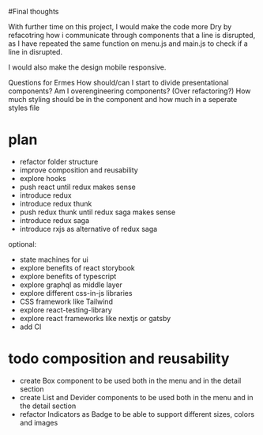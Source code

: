 #Final thoughts

With further time on this project, I would make the code more Dry by refacotring how i communicate through components that a line is disrupted, as I have repeated the same function on menu.js and main.js to check if a line in disrupted.

I would also make the design mobile responsive. 



Questions for Ermes
How should/can I start to divide presentational components? 
Am I overengineering components? (Over refactoring?)
How much styling should be in the component and how much in a seperate styles file

# plan

- refactor folder structure
- improve composition and reusability
- explore hooks
- push react until redux makes sense
- introduce redux
- introduce redux thunk
- push redux thunk until redux saga makes sense
- introduce redux saga
- introduce rxjs as alternative of redux saga

optional:
- state machines for ui
- explore benefits of react storybook
- explore benefits of typescript
- explore graphql as middle layer
- explore different css-in-js libraries
- CSS framework like Tailwind
- explore react-testing-library
- explore react frameworks like nextjs or gatsby
- add CI


# todo composition and reusability
- create Box component to be used both in the menu and in the detail section
- create List and Devider components to be used both in the menu and in the detail section
- refactor Indicators as Badge to be able to support different sizes, colors and images
